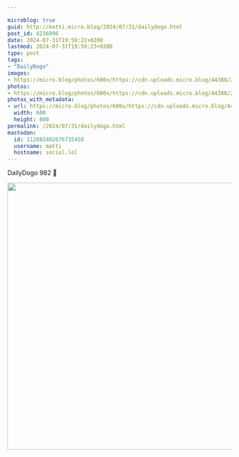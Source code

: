 ```yaml
---

microblog: true
guid: http://matti.micro.blog/2024/07/31/dailydogo.html
post_id: 4236996
date: 2024-07-31T19:59:22+0200
lastmod: 2024-07-31T19:59:23+0200
type: post
tags:
- "DailyDogo"
images:
- https://micro.blog/photos/600x/https://cdn.uploads.micro.blog/44388/2024/1cdb9bfb607c4c4a8a13e34ffcd0229c.jpg
photos:
- https://micro.blog/photos/600x/https://cdn.uploads.micro.blog/44388/2024/1cdb9bfb607c4c4a8a13e34ffcd0229c.jpg
photos_with_metadata:
- url: https://micro.blog/photos/600x/https://cdn.uploads.micro.blog/44388/2024/1cdb9bfb607c4c4a8a13e34ffcd0229c.jpg
  width: 600
  height: 800
permalink: /2024/07/31/dailydogo.html
mastodon:
  id: 112882402676735458
  username: matti
  hostname: social.lol
---
```

DailyDogo 982 🐶

<img src="/media/uploads/2024/1cdb9bfb607c4c4a8a13e34ffcd0229c.jpg" width="600" alt="" />
